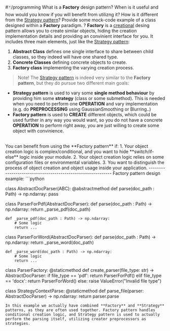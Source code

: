 #🃏/programming
What is a **Factory** design pattern? When is it useful and how would you know if you will benefit from utilizng it? How is it different from the [Strategy pattern](Strategy%20pattern.md)? Provide some mock-code example of a class designed within a **Factory** paradigm.
?
**Factory** is a [creational](Creational%20patterns.md) desing pattern allows you to create similar objects, hiding the creation implementation details and providing an convinient interface for you. It includes three main elements, just like the [Strategy pattern](Strategy%20pattern.md):
1. **Abstract Class** defines one single interface to share between child classes, so they indeed will have one shared type.
2. **Concrete Classes** defining concrete objects to create.
3. **Factory class** implementing the varying creation process.
> Note! The [Strategy pattern](Strategy%20pattern.md) is indeed very similar to the **Factory pattern**, but they do pursue two different main goals:
- **Strategy pattern** is used to vary some **single method behaviour** by providing him some **strategy** (class or some submethod). This is needed when you need to perform one **OPERATION** and vary implementation (e.g. do **PREPROCESSING** using GaussianSmoothing or Blurring..)
- **Factory pattern** is used to **CREATE** different objects, which could be used further in any way you would want, so you do not have a concrete **OPERATION** to perform right away, you are just willing to create some object with convinience.
<br>
You can benefit from using the **Factory pattern** if:
1. Your object creation logic is complex/conditional, and you want to hide **switch/if-else** logic inside your module.
2. Your object creation logic relies on some configuration files or environmental variables.
3. You want to distinguish the process of object creation and object usage inside your application.
------------------------------------------------------------
Factory pattern design example:
```python

class AbstractDocParser(ABC):
	@abstractmethod
	def parse(doc_path : Path) -> np.ndarray:
		pass

class ParserForPdf(AbstractDocParser):
	def parse(doc_path : Path) -> np.ndarray:
		return _parse_pdf(doc_path)

	def _parse_pdf(doc_path : Path) -> np.ndarray:
		# Some logic
		return ...

class ParserForWord(AbstractDocParser):
	def parse(doc_path : Path) -> np.ndarray:
		return _parse_word(doc_path)

	def _parse_word(doc_path : Path) -> np.ndarray:
		# Some logic
		return ...

class ParserFactory:
	@staticmethod 
	def create_parser(file_type: str) -> AbstractDocParser: 
	if file_type == 'pdf': 
		return ParserForPdf() 
	elif file_type == 'docx': 
		return ParserForWord() 
	else: 
		raise ValueError("Invalid file type")

class StrategyContextParse:
	@staticmethod
	def parse_file(parser: AbstractDocParser) -> np.ndarray:
		return parser.parse
```
In this example we actually have combined **Factory** and **Strategy** patterns, as they are often used together. Factory pattern handles conditional creation logic, and Strategy pattern is used to actually perform the parsing itself, utilizing creater preprocessors as strategies.
